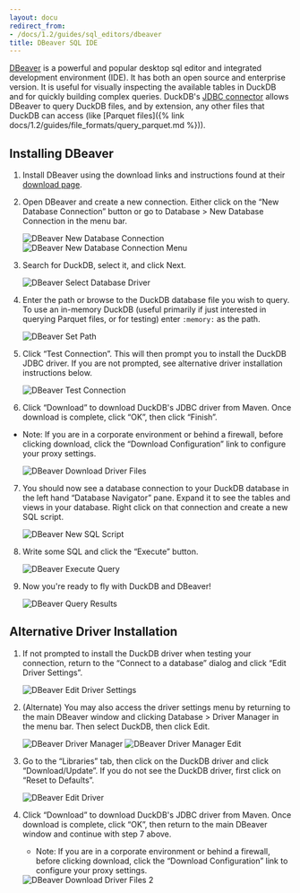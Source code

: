 ```yaml
---
layout: docu
redirect_from:
- /docs/1.2/guides/sql_editors/dbeaver
title: DBeaver SQL IDE
---
```


[DBeaver](https://dbeaver.io/) is a powerful and popular desktop sql editor and integrated development environment (IDE). It has both an open source and enterprise version. It is useful for visually inspecting the available tables in DuckDB and for quickly building complex queries. DuckDB's [JDBC connector](https://search.maven.org/artifact/org.duckdb/duckdb_jdbc) allows DBeaver to query DuckDB files, and by extension, any other files that DuckDB can access (like [Parquet files]({% link docs/1.2/guides/file_formats/query_parquet.md %})).

## Installing DBeaver

1. Install DBeaver using the download links and instructions found at their [download page](https://dbeaver.io/download/).

2. Open DBeaver and create a new connection. Either click on the “New Database Connection” button or go to Database > New Database Connection in the menu bar.

    <img src="/images/guides/DBeaver_new_database_connection.png" alt="DBeaver New Database Connection" title="DBeaver New Database Connection"/>
    <img src="/images/guides/DBeaver_new_database_connection_menu.png" alt="DBeaver New Database Connection Menu" title="DBeaver New Database Connection Menu"/>

3. Search for DuckDB, select it, and click Next.

    <img src="/images/guides/DBeaver_select_database_driver.png" alt="DBeaver Select Database Driver" title="DBeaver Select Database Driver"/>

4. Enter the path or browse to the DuckDB database file you wish to query. To use an in-memory DuckDB (useful primarily if just interested in querying Parquet files, or for testing) enter `:memory:` as the path.

    <img src="/images/guides/DBeaver_connection_settings_path.png" alt="DBeaver Set Path" title="DBeaver Set Path"/>

5. Click “Test Connection”. This will then prompt you to install the DuckDB JDBC driver. If you are not prompted, see alternative driver installation instructions below.

    <img src="/images/guides/DBeaver_connection_settings_test_connection.png" alt="DBeaver Test Connection" title="DBeaver Test Connection"/>

6. Click “Download” to download DuckDB's JDBC driver from Maven. Once download is complete, click “OK”, then click “Finish”.
* Note: If you are in a corporate environment or behind a firewall, before clicking download, click the “Download Configuration” link to configure your proxy settings.

    <img src="/images/guides/DBeaver_download_driver_files.png" alt="DBeaver Download Driver Files" title="DBeaver Download Driver Files"/>

7. You should now see a database connection to your DuckDB database in the left hand “Database Navigator” pane. Expand it to see the tables and views in your database. Right click on that connection and create a new SQL script.

    <img src="/images/guides/DBeaver_new_sql_script.png" alt="DBeaver New SQL Script" title="DBeaver New SQL Script"/>

8. Write some SQL and click the “Execute” button.

    <img src="/images/guides/DBeaver_execute_query.png" alt="DBeaver Execute Query" title="DBeaver Execute Query"/>

9. Now you're ready to fly with DuckDB and DBeaver!

    <img src="/images/guides/DBeaver_query_results.png" alt="DBeaver Query Results" title="DBeaver Query Results"/>

## Alternative Driver Installation

1. If not prompted to install the DuckDB driver when testing your connection, return to the “Connect to a database” dialog and click “Edit Driver Settings”.

    <img src="/images/guides/DBeaver_edit_driver_settings.png" alt="DBeaver Edit Driver Settings" title="DBeaver Edit Driver Settings"/>

2. (Alternate) You may also access the driver settings menu by returning to the main DBeaver window and clicking Database > Driver Manager in the menu bar. Then select DuckDB, then click Edit.

    <img src="/images/guides/DBeaver_driver_manager.png" alt="DBeaver Driver Manager" title="DBeaver Driver Manager"/>
    <img src="/images/guides/DBeaver_driver_manager_edit.png" alt="DBeaver Driver Manager Edit" title="DBeaver Driver Manager Edit"/>

3. Go to the “Libraries” tab, then click on the DuckDB driver and click “Download/Update”. If you do not see the DuckDB driver, first click on “Reset to Defaults”.

    <img src="/images/guides/DBeaver_edit_driver_duckdb.png" alt="DBeaver Edit Driver" title="DBeaver Edit Driver"/>

4. Click “Download” to download DuckDB's JDBC driver from Maven. Once download is complete, click “OK”, then return to the main DBeaver window and continue with step 7 above.

    * Note: If you are in a corporate environment or behind a firewall, before clicking download, click the “Download Configuration” link to configure your proxy settings.

    <img src="/images/guides/DBeaver_download_driver_files_from_driver_settings.png" alt="DBeaver Download Driver Files 2" title="DBeaver Download Driver Files 2" />
